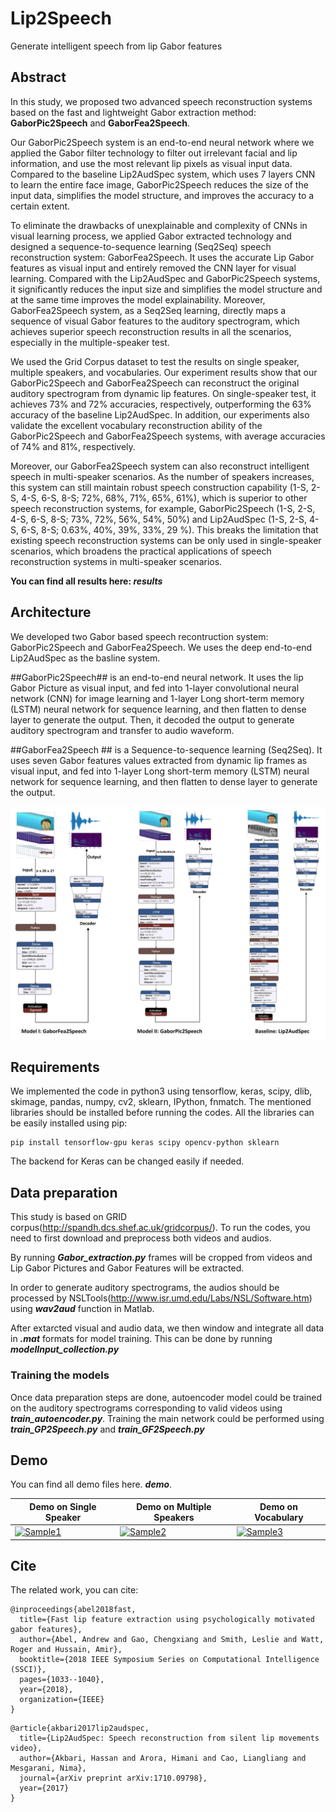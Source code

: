 # Lip2Speech
Generate intelligent speech from lip Gabor features

## Abstract
In this study, we proposed two advanced speech reconstruction systems based on the fast and lightweight Gabor extraction method: **GaborPic2Speech** and **GaborFea2Speech**. 

Our GaborPic2Speech system is an end-to-end neural network where we applied the Gabor filter technology to filter out irrelevant facial and lip information, and use the most relevant lip pixels as visual input data. Compared to the baseline Lip2AudSpec system, which uses 7 layers CNN to learn the entire face image, GaborPic2Speech reduces the size of the input data, simplifies the model structure, and improves the accuracy to a certain extent.

To eliminate the drawbacks of unexplainable and complexity of CNNs in visual learning process, we applied Gabor extracted technology and designed a sequence-to-sequence learning (Seq2Seq) speech reconstruction system: GaborFea2Speech. It uses the accurate Lip Gabor features as visual input and entirely removed the CNN layer for visual learning. Compared with the Lip2AudSpec and GaborPic2Speech systems, it significantly reduces the input size and simplifies the model structure and at the same time improves the model explainability. Moreover, GaborFea2Speech system, as a Seq2Seq learning, directly maps a sequence of visual Gabor features to the auditory spectrogram, which achieves superior speech reconstruction results in all the scenarios, especially in the multiple-speaker test. 

We used the Grid Corpus dataset to test the results on single speaker, multiple speakers, and vocabularies.  Our experiment results show that our GaborPic2Speech and GaborFea2Speech can reconstruct the original auditory spectrogram from dynamic lip features. On single-speaker test, it achieves 73% and 72% accuracies, respectively, outperforming the 63% accuracy of the baseline Lip2AudSpec. In addition, our experiments also validate the excellent vocabulary reconstruction ability of the GaborPic2Speech and GaborFea2Speech systems, with average accuracies of 74% and 81%, respectively. 

Moreover, our GaborFea2Speech system can also reconstruct intelligent speech in multi-speaker scenarios. As the number of speakers increases, this system can still maintain robust speech construction capability (1-S, 2-S, 4-S, 6-S, 8-S; 72%, 68%, 71%, 65%, 61%), which is superior to other speech reconstruction systems, for example, GaborPic2Speech (1-S, 2-S, 4-S, 6-S, 8-S; 73%, 72%, 56%, 54%, 50%) and Lip2AudSpec (1-S, 2-S, 4-S, 6-S, 8-S; 0.63%, 40%, 39%, 33%, 29 %). This breaks the limitation that existing speech reconstruction systems can be only used in single-speaker scenarios, which broadens the practical applications of speech reconstruction systems in multi-speaker scenarios.

**You can find all results here: _results_**

## Architecture
We developed two Gabor based speech recontruction system: GaborPic2Speech and GaborFea2Speech. We uses the deep end-to-end Lip2AudSpec as the basline system.

##GaborPic2Speech## is an end-to-end neural network. It uses the lip Gabor Picture as visual input, and fed into 1-layer convolutional neural network (CNN) for image learning and 1-layer Long short-term memory (LSTM) neural network for sequence learning, and then flatten to dense layer to generate the output.  Then, it decoded the output to generate auditory spectrogram and transfer to audio waveform. 

##GaborFea2Speech ## is a Sequence-to-sequence learning (Seq2Seq). It uses seven Gabor features values extracted from dynamic lip frames as visual input, and fed into 1-layer Long short-term memory (LSTM) neural network for sequence learning, and then flatten to dense layer to generate the output.
 
![Main Network](figures/network_main.png)

## Requirements
We implemented the code in python3 using tensorflow, keras, scipy, dlib, skimage, pandas, numpy, cv2, sklearn, IPython, fnmatch. The mentioned libraries should be installed before running the codes. All the libraries can be easily installed using pip:
```shell
pip install tensorflow-gpu keras scipy opencv-python sklearn
```
The backend for Keras can be changed easily if needed.

## Data preparation
This study is based on GRID corpus(http://spandh.dcs.shef.ac.uk/gridcorpus/). To run the codes, you need to first download and preprocess both videos and audios.

By running **_Gabor_extraction.py_** frames will be cropped from videos and Lip Gabor Pictures and Gabor Features will be extracted.

In order to generate auditory spectrograms, the audios should be processed by NSLTools(http://www.isr.umd.edu/Labs/NSL/Software.htm) using **_wav2aud_** function in Matlab.

After extarcted visual and audio data, we then window and integrate all data  in **_.mat_** formats for model training. This can be done by running **_modelInput_collection.py_**

### Training the models
Once data preparation steps are done, autoencoder model could be trained on the auditory spectrograms corresponding to valid videos using **_train_autoencoder.py_**. Training the main network could be performed using **_train_GP2Speech.py_** and **_train_GF2Speech.py_**


## Demo

You can find all demo files here. **_demo_**.

 **Demo on Single Speaker**     | **Demo on Multiple Speakers**      | **Demo on Vocabulary**     
 ------------- | ------------- | -------- 
 [![Sample1](https://img.youtube.com/vi/-apenOxMQM8/0.jpg)](https://youtu.be/-apenOxMQM8)         | [![Sample2](https://img.youtube.com/vi/62pQrLAbw8E/0.jpg)](https://youtu.be/62pQrLAbw8E)       |[![Sample3](https://img.youtube.com/vi/yv0-dakuY6k/0.jpg)](https://youtu.be/yv0-dakuY6k)  


## Cite
The related work, you can cite:
```
@inproceedings{abel2018fast,
  title={Fast lip feature extraction using psychologically motivated gabor features},
  author={Abel, Andrew and Gao, Chengxiang and Smith, Leslie and Watt, Roger and Hussain, Amir},
  booktitle={2018 IEEE Symposium Series on Computational Intelligence (SSCI)},
  pages={1033--1040},
  year={2018},
  organization={IEEE}
}
```
```
@article{akbari2017lip2audspec,
  title={Lip2AudSpec: Speech reconstruction from silent lip movements video},
  author={Akbari, Hassan and Arora, Himani and Cao, Liangliang and Mesgarani, Nima},
  journal={arXiv preprint arXiv:1710.09798},
  year={2017}
}
```
